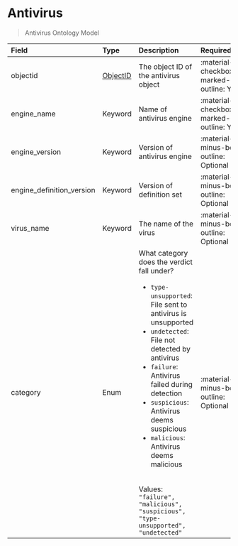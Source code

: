 [comment]: # (AUTOGENERATED MARKDOWN CONTENT. UPDATES TO ODM DOCUMENTATION SHOULD BE DONE THROUGH ASSEMBLYLINE-BASE REPO!)
# Antivirus
> Antivirus Ontology Model

| Field | Type | Description | Required | Default |
| :--- | :--- | :--- | :--- | :--- |
| objectid | [ObjectID](/assemblyline4_docs/odm/models/ontology/results/process/#objectid) | The object ID of the antivirus object | <div style="width:100px">:material-checkbox-marked-outline: Yes</div> | `None` |
| engine_name | Keyword | Name of antivirus engine | <div style="width:100px">:material-checkbox-marked-outline: Yes</div> | `None` |
| engine_version | Keyword | Version of antivirus engine | <div style="width:100px">:material-minus-box-outline: Optional</div> | `None` |
| engine_definition_version | Keyword | Version of definition set | <div style="width:100px">:material-minus-box-outline: Optional</div> | `None` |
| virus_name | Keyword | The name of the virus | <div style="width:100px">:material-minus-box-outline: Optional</div> | `None` |
| category | Enum | What category does the verdict fall under?<br><ul><li>`type-unsupported`: File sent to antivirus is unsupported</li><li>`undetected`: File not detected by antivirus</li><li>`failure`: Antivirus failed during detection</li><li>`suspicious`: Antivirus deems suspicious</li><li>`malicious`: Antivirus deems malicious</li></ul><br>Values:<br>`"failure", "malicious", "suspicious", "type-unsupported", "undetected"` | <div style="width:100px">:material-minus-box-outline: Optional</div> | `None` |


